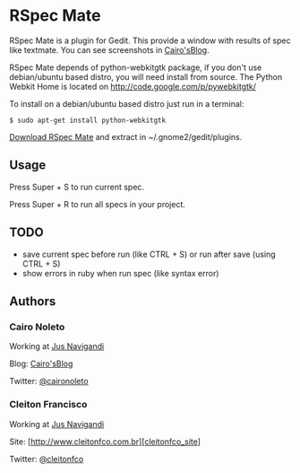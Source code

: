 # RSpec Mate

RSpec Mate is a plugin for Gedit. This provide a window with results of spec like textmate. You can see screenshots in [Cairo'sBlog][rspec_mate_url].

RSpec Mate depends of python-webkitgtk package, if you don't use debian/ubuntu based distro, you will need install from source. The Python Webkit Home is located on http://code.google.com/p/pywebkitgtk/

To install on a debian/ubuntu based distro just run in a terminal:

    $ sudo apt-get install python-webkitgtk
  
[Download RSpec Mate][down] and extract in ~/.gnome2/gedit/plugins.

## Usage

Press Super + S to run current spec.

Press Super + R to run all specs in your project.

## TODO
  - save current spec before run (like CTRL + S) or run after save (using CTRL + S)
  - show errors in ruby when run spec (like syntax error)

## Authors

### **Cairo Noleto**

Working at [Jus Navigandi][jus]

Blog: [Cairo'sBlog][blog_url]

Twitter: [@caironoleto][twitter_url]

### **Cleiton Francisco**

Working at [Jus Navigandi][jus]

Site: [http://www.cleitonfco.com.br][cleitonfco_site]

Twitter: [@cleitonfco][cleiton_twitter_url]

[rspec_mate_url]: http://www.caironoleto.com/2009/03/28/rspec-mate-plugin-para-o-geditrspec-mate-plugin-para-o-gedit/
[down]: http://github.com/caironoleto/rspec_mate/tarball/master
[blog_url]: http://www.caironoleto.com/
[twitter_url]: http://www.twitter.com/caironoleto
[cleiton_twitter_url]: http://www.twitter.com/cleitonfco
[cleitonfco_site]: http://www.cleitonfco.com.br
[jus]: http://jus.uol.com.br/
